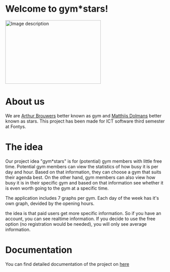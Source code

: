 # Welcome to gym*stars!
<img src="https://media.giphy.com/media/v1.Y2lkPTc5MGI3NjExYzQyOGNjMzBjM2QwM2I5YTIwN2VmOWY1N2IwOTIxNTZjOTM2MjkzNSZjdD1n/VMZPfCFaENR5SoAnud/giphy.gif" alt="Image description" width="300" height="200">

# About us
We are [Arthur Brouwers](https://github.com/ArthurBrouwers) better known as gym and [Matthijs Dolmans](https://github.com/MatthijsDolmans) better known as stars.  This project has been made for ICT software third semester at Fontys.

# The idea
Our project idea "gym*stars" is for (potential) gym members with little free time. Potential gym members can view the statistics of how busy it is per day and hour.
Based on that information, they can choose a gym that suits their agenda best.
On the other hand, gym members can also view how busy it is in their specific gym and based on that information see whether it is even worth going to the gym at a specific time.

The application includes 7 graphs per gym. Each day of the week has it's own graph, devided by the opening hours. 

the idea is that paid users get more specific information. So if you have an account, you can see realtime information. 
If you decide to use the free option (no registration would be needed), you will only see average information.

# Documentation
You can find detailed documentation of the project on [here](https://github.com/ArthurBrouwersSemester3/Documentation)
